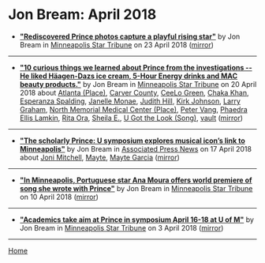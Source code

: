 # Jon Bream: April 2018

 - [**"Rediscovered Prince photos capture a playful rising star"**](http://www.startribune.com/rediscovered-prince-photos-capture-rising-star/480030753/) by Jon Bream in [Minneapolis Star Tribune](http://www.startribune.com/) on 23 April 2018 ([mirror](https://web.archive.org/web/*/http://www.startribune.com/rediscovered-prince-photos-capture-rising-star/480030753/))

----

 - [**"10 curious things we learned about Prince from the investigations -- He liked Häagen-Dazs ice cream, 5-Hour Energy drinks and MAC beauty products."**](http://www.startribune.com/10-curious-things-we-learned-about-prince-from-the-investigations/480364723/) by Jon Bream in [Minneapolis Star Tribune](http://www.startribune.com/) on 20 April 2018 about [Atlanta (Place)](../../topics/place/atlanta/index.md), [Carver County](../../topics/carver-county/index.md), [CeeLo Green](../../topics/ceelo-green/index.md), [Chaka Khan](../../topics/chaka-khan/index.md), [Esperanza Spalding](../../topics/esperanza-spalding/index.md), [Janelle Monae](../../topics/janelle-monae/index.md), [Judith Hill](../../topics/judith-hill/index.md), [Kirk Johnson](../../topics/kirk-johnson/index.md), [Larry Graham](../../topics/larry-graham/index.md), [North Memorial Medical Center (Place)](../../topics/place/north-memorial-medical-center/index.md), [Peter Vang](../../topics/peter-vang/index.md), [Phaedra Ellis Lamkin](../../topics/phaedra-ellis-lamkin/index.md), [Rita Ora](../../topics/rita-ora/index.md), [Sheila E.](../../topics/sheila-e/index.md), [U Got the Look (Song)](../../topics/song/u-got-the-look/index.md), [vault](../../topics/vault/index.md) ([mirror](https://web.archive.org/web/*/http://www.startribune.com/10-curious-things-we-learned-about-prince-from-the-investigations/480364723/))

----

 - [**"The scholarly Prince: U symposium explores musical icon’s link to Minneapolis"**](https://apnews.com/6a20afbf0eeb41c9a728cbaaa1c2af71) by Jon Bream in [Associated Press News](https://apnews.com/) on 17 April 2018 about [Joni Mitchell](../../topics/joni-mitchell/index.md), [Mayte](../../topics/mayte/index.md), [Mayte Garcia](../../topics/mayte-garcia/index.md) ([mirror](https://web.archive.org/web/*/https://apnews.com/6a20afbf0eeb41c9a728cbaaa1c2af71))

----

 - [**"In Minneapolis, Portuguese star Ana Moura offers world premiere of song she wrote with Prince"**](http://www.startribune.com/in-minneapolis-portuguese-star-ana-moura-offers-world-premiere-of-song-she-wrote-with-prince/479234123/) by Jon Bream in [Minneapolis Star Tribune](http://www.startribune.com/) on 10 April 2018 ([mirror](https://web.archive.org/web/*/http://www.startribune.com/in-minneapolis-portuguese-star-ana-moura-offers-world-premiere-of-song-she-wrote-with-prince/479234123/))

----

 - [**"Academics take aim at Prince in symposium April 16-18 at U of M"**](http://www.startribune.com/academics-take-aim-at-prince-in-symposium-april-16-18-at-u-of-m/478678993/) by Jon Bream in [Minneapolis Star Tribune](http://www.startribune.com/) on 3 April 2018 ([mirror](https://web.archive.org/web/*/http://www.startribune.com/academics-take-aim-at-prince-in-symposium-april-16-18-at-u-of-m/478678993/))

----

[Home](./)
